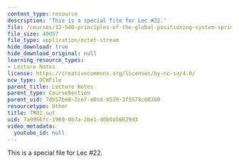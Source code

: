 ```yaml
---
content_type: resource
description: 'This is a special file for Lec #22.'
file: /courses/12-540-principles-of-the-global-positioning-system-spring-2012/7a9966fc19600b7a2be1d0b0a58629d3_TR02.out
file_size: 40057
file_type: application/octet-stream
hide_download: true
hide_download_original: null
learning_resource_types:
- Lecture Notes
license: https://creativecommons.org/licenses/by-nc-sa/4.0/
ocw_type: OCWFile
parent_title: Lecture Notes
parent_type: CourseSection
parent_uid: 7db57be8-2ce7-e0cd-b529-3f5578c683b0
resourcetype: Other
title: TR02.out
uid: 7a9966fc-1960-0b7a-2be1-d0b0a58629d3
video_metadata:
  youtube_id: null
---
```

This is a special file for Lec #22.